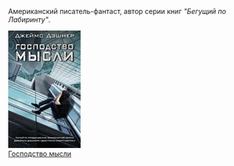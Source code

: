 Американский писатель-фантаст, автор серии книг *"Бегущий по Лабиринту"*.


![](Господство%20мысли.jpg)  
[Господство мысли](Господство%20мысли.md)
